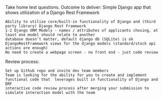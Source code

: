 Take home test questions.
Outcome to deliver: Simple Django app that shows utilization of a Django Rest Framework

    Ability to utilize core/built-in functionality of Django and (third party library) Django Rest Framework
    1-2 Django ORM Models - names / attributes of applicants chosing, at least one model should relate to another
    database doesn’t matter, default django db (SQLite) is ok
    DjangoRestFramework views for the django models (standard/stock api actions are enough)
    No need to create a webpage screen - no front end - just code review 

Review process:

    Set up Github repo and invite dev team members 
    Team is looking for the ability for you to create and implement functional code that  leverages built in functionality of Django and DRF 
    interactive code review process after merging your submission to simulate interaction model with the team